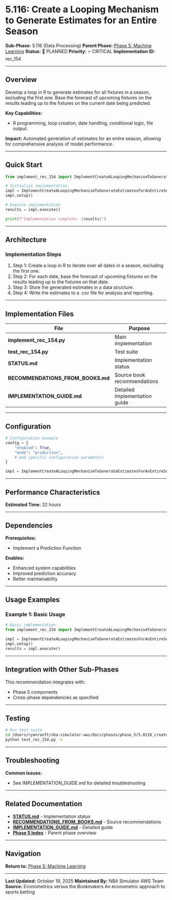 # 5.116: Create a Looping Mechanism to Generate Estimates for an Entire Season

**Sub-Phase:** 5.116 (Data Processing)
**Parent Phase:** [Phase 5: Machine Learning](../PHASE_5_INDEX.md)
**Status:** 🔵 PLANNED
**Priority:** ⭐ CRITICAL
**Implementation ID:** rec_154

---

## Overview

Develop a loop in R to generate estimates for all fixtures in a season, excluding the first one. Base the forecast of upcoming fixtures on the results leading up to the fixtures on the current date being predicted.

**Key Capabilities:**
- R programming, loop creation, date handling, conditional logic, file output.

**Impact:**
Automated generation of estimates for an entire season, allowing for comprehensive analysis of model performance.

---

## Quick Start

```python
from implement_rec_154 import ImplementCreateALoopingMechanismToGenerateEstimatesForAnEntireSeason

# Initialize implementation
impl = ImplementCreateALoopingMechanismToGenerateEstimatesForAnEntireSeason()
impl.setup()

# Execute implementation
results = impl.execute()

print(f"Implementation complete: {results}")
```

---

## Architecture

### Implementation Steps

1. Step 1: Create a loop in R to iterate over all dates in a season, excluding the first one.
2. Step 2: For each date, base the forecast of upcoming fixtures on the results leading up to the fixtures on that date.
3. Step 3: Store the generated estimates in a data structure.
4. Step 4: Write the estimates to a .csv file for analysis and reporting.

---

## Implementation Files

| File | Purpose |
|------|---------|
| **implement_rec_154.py** | Main implementation |
| **test_rec_154.py** | Test suite |
| **STATUS.md** | Implementation status |
| **RECOMMENDATIONS_FROM_BOOKS.md** | Source book recommendations |
| **IMPLEMENTATION_GUIDE.md** | Detailed implementation guide |

---

## Configuration

```python
# Configuration example
config = {
    "enabled": True,
    "mode": "production",
    # Add specific configuration parameters
}

impl = ImplementCreateALoopingMechanismToGenerateEstimatesForAnEntireSeason(config=config)
```

---

## Performance Characteristics

**Estimated Time:** 32 hours

---

## Dependencies

**Prerequisites:**
- Implement a Prediction Function

**Enables:**
- Enhanced system capabilities
- Improved prediction accuracy
- Better maintainability

---

## Usage Examples

### Example 1: Basic Usage

```python
# Basic implementation
from implement_rec_154 import ImplementCreateALoopingMechanismToGenerateEstimatesForAnEntireSeason

impl = ImplementCreateALoopingMechanismToGenerateEstimatesForAnEntireSeason()
impl.setup()
results = impl.execute()
```

---

## Integration with Other Sub-Phases

This recommendation integrates with:
- Phase 5 components
- Cross-phase dependencies as specified

---

## Testing

```bash
# Run test suite
cd /Users/ryanranft/nba-simulator-aws/docs/phases/phase_5/5.0116_create_a_looping_mechanism_to_generate_estimates_for_an_enti
python test_rec_154.py -v
```

---

## Troubleshooting

**Common Issues:**
- See IMPLEMENTATION_GUIDE.md for detailed troubleshooting

---

## Related Documentation

- **[STATUS.md](STATUS.md)** - Implementation status
- **[RECOMMENDATIONS_FROM_BOOKS.md](RECOMMENDATIONS_FROM_BOOKS.md)** - Source recommendations
- **[IMPLEMENTATION_GUIDE.md](IMPLEMENTATION_GUIDE.md)** - Detailed guide
- **[Phase 5 Index](../PHASE_5_INDEX.md)** - Parent phase overview

---

## Navigation

**Return to:** [Phase 5: Machine Learning](../PHASE_5_INDEX.md)

---

**Last Updated:** October 19, 2025
**Maintained By:** NBA Simulator AWS Team
**Source:** Econometrics versus the Bookmakers An econometric approach to sports betting
